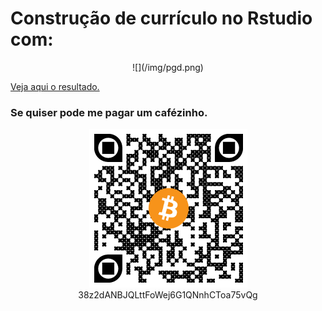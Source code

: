 # Construção de currículo no Rstudio com: 
<div align="center">
![](/img/pgd.png)
</div>

[Veja aqui o resultado.](https://github.com/Lucas-Ed/cv.github.io/blob/master/Lucas%20Eduardo%20Rosolem.pdf)

### Se quiser pode me pagar um cafézinho.

<div align="center">

![38z2dANBJQLttFoWej6G1QNnhCToa75vQg](/img/donate.png)\
38z2dANBJQLttFoWej6G1QNnhCToa75vQg

<!--Ou vc pode contribuir tbm via a Lightining network do BTC com apenas 500 sats
<div align="center">

![](/img/ln-donate.png)


</div>-->